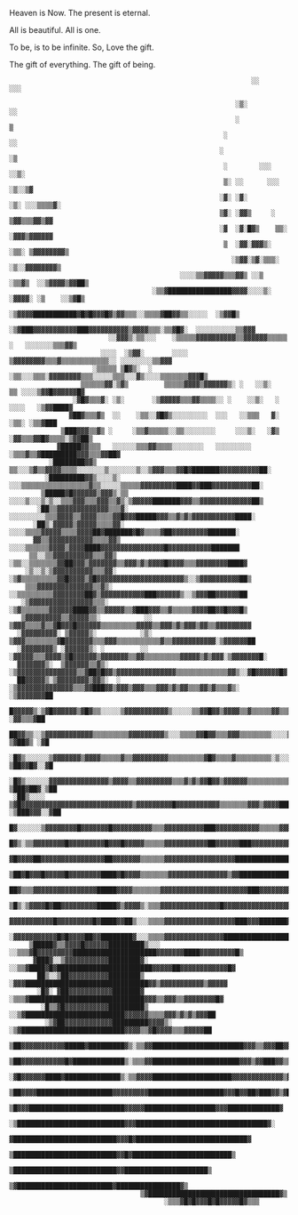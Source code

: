 Heaven is Now. The present is eternal. 

All is beautiful. All is one.

To be, is to be infinite. So, Love the gift. 

The gift of everything. The gift of being.  
                                                  

                                                                 ░░         ░░░                               
                                                                                                              
                                                             ░▒░                ░░                            
                                                             ░                   ▒                            
                                                          ░                      ░░                           
                                                         ░                       ░▒                           
                                                          ░        ░░░          ░░▒░                          
                                                          ▒░ ░░      ░░░      ░▒░░▒▓                          
                                                         ░▓░ ░▓░        ░▒░ ░░░▒▒▒▒▓░                         
                                                         ▒▓░ ░▓▓▒     ░   ▒▓▓▒▒▒▓▓▒▓▓                         
                                                         ░▓  ░▓░█▓▒    ▒▒░ ░▓▓▓▒▓▓▓▓▓▓                        
                                                          ▒  ░▓▓░▓▓▓▒░  ░▒▒░ ▒▓▓▓▓▓▓▓▓▒                       
                                                            ░▒▓▓░▒▓░▒▒▒░   ░▒░░▓▓▓▓▓▓▓▓▒                      
                                               ░░░░▒▒▓▓▓▓▓▒▒▒▓▓▒ ░░▒  ░▒▒▓▒  ░░▒▓▓▓▓▒▓▓██▒                    
                                        ░▒▒▓████████████████▓▓▓▓░░░░▒░  ░▓▓▓▓░ ░▒    ░░▒▓█▒                   
                                   ░▒▓▓▓▓███████████▓█▓█▓▓▓█▓▒▓▓▒▒▒░░▒▒▒▒▓██▓▓▒▒░░░░░  ░▒▓▓█▒                 
                               ░▒▓███▓▓▓▓▓▓▓▓▓▓▓███▓▓▓▓▓▓▓▓▓▓▒▓▓▓▓▒▒▒░▒▒▓█▓░  ░░░░░░░░░░▒▒▓▓▓                 
                             ░░▓▓▓▒░▒▒░░░    ░▒▒▒▒▒▓▓▓▓▓▓▓▓▓▓▒▒▓▓▓▓▓▓▒▒▒▒▒   ░   ░░░░░░░▒▒▒▓▓▒                
                           ░░░░  ░▒▓▓░       ░░░░   ▒▓▓▓▓▓▓▓▓▒▒▒▓▒▒▒▒▒▒▒▒▒▒▒▒░░ ░░░░░░░░▒▒▓▓▓                 
                         ░▒▒▒▒▒ ▒█▓▒░  ░   ░▒▒░░░▒▒▒░▓▓▓▓▓▓▓▓▒▒▒░░░░░▒▒▒░░░▓▒░░░░▒▒▒▒▒▒▒▓▓▓█▒                 
                      ▒▒▒▒▒▒▓▓░▒▓▒         ▒▒▒▒▒▓▓▓▓▒▓▓▓▓▓▓▒░ ░   ░░▒░    ▒▒ ░░░░▒▓▓█▓▓▓▓▓▓█▓                 
                    ░▓█▓▒▒▒▓░ ░▒░       ░▒▓▓▓▓▓▒▒▒▓▓▒▒▒▒░░ ░    ░░▒░   ░    ░░░░   ░▒▓▓████▓                  
                   ▓██▓▒▒▒▓▒  ░░    ░▒▒░░▓█▓▒░░░░░░░░░  ░░░   ░░▒▒▒   ▓░        ░▒▒░ ░▒▒▓███                  
                 ▒███▓▓▓▒▒▓▒ ░     ░▒▒▓▒▒▒▒▒░░▒▒░░░░░░░░     ░░░▒░   ░▓▒ ░▓▓▒▒▒▓▓█▓▒▒▒▒░▒▓▓██▒                
                ▓█████▓▓▒▒▒   ░░░░░░▒▒▒▓▓▒▒▒▒░░░░░░░░   ░░░░░░░░░  ░▒▒▒▓▒▒▓█████████▓▓▓▒▒▒▓▓██▓               
              ░████████▓▓▒     ▒▒░░░▒▓▒▒▓▓▓▓▒▒▒▒░░░░░░░▒░░░░░░░▒░░▒▓▓▓▒▒▒▓▓█▓███████▓▓▓▓▓▓▓▓▓▓██░             
             ░█████████▓▓▒░░░░▒░  ░░░▒▒▒▒▒▒▒▒▒▒▒▒▒▒▒▒▒▓▒▒░░░░░▒▒▒▒▒▓▓▓▓▓▓▓▓▓████▓▓███▓▓▓▓▓▓▓▓▓▓██░            
            ▒█████▓█▓▓▓▓▓▓▒▓▓▓▒░▒▒ ░░░░▒░░░▒░▒░░▒▒▒▓▓▓▒▒▒▓▓▓▒▒▓▒░▒▓▓▓▓▓███████▓▓▓▒▒▓▓▓▓▓▓▓▓▓▓▓▓▓██▒           
           ░██▒▒▓▓▓▓▓▓▓▓▓▓▓▓▓▒▒▒▓░    ░░░░░░░░░▒▒▒▓▓▓▓▒▒▓▓▓▓▒▒▒▒▓▓█▓▓▓█████▓▓▓▒▒▓▒▓▒▓▓▓▓▓▓▓▓▓▓▓████░          
          ░██▒░▓▓▓▓▓▒▓▓▓▓▓▒▒▒▒▓▓░          ░░░░▒▒▒▒▓▓▓▓▓▒▒▒▒▓▓▓▓██▓███████▓█▓▒▒▒▒▓██▓▓▓▓▓▓▓▓▓███████░         
          ▓▓▒▒▓▓▓▓▓▓▓▓▓▓▓▒▒▒▒▓▓▒           ░░░░▒▒▒▒▒▒▓▓▓▓▒▓▓▓▓████▓▓▓▓▓▓▓▓▓▓▓▓▓▓▓▓█▓▓▓▓▓▓▓▓▓▓▓███████         
         ▒▒░░▒▒▓▓▓▓▓▓▓▓▓▓▒▒▒▓▓▒           ░▒▒░░▒▒▒▒▒▒▒▓▓██▓▓▓▒▓▓▓▓▓▓▓▒▒▓▓▓▒▓▒▓▓▓▓█▓▓▓▓▒▒▒▓▓▓▓▓▓▓▓████▓        
        ░▒░░▒░▒▓▓▓▓▓▓▓▓▓▓▒▒▒▓▓░           ░▒▓▒▒▒▒▒▒▒▒▒▓▓█▓▓▓▓▒▓█▓▓▓▓▓▓▓▓▓▓▓▓▓▓▓▓▓▓▓▓▓▓▒░░▒▓▓▓▓▓▓▓▓▓▓██▒       
        ▒▒▒▓▓▓▓▓▓▓▓▓▓▓▓▓▓▒▒▓▒░             ░░▒▒▒▒▒▒▒▒▒▓▓▓▓▓▓▓▓██▓▒▓▓▓▓▓▓▓▓▓▓▓███▓▓▓▓▓▓▒░░▒▓▓▓██▓▓▓▓▓▓██       
       ░▒▓▓▓▓▓▓▓▓▓▓▓▓▓▓▓▓▒▒▒░               ░▒▓▒▒▒▒▒▒▒▓▓▓▓▓▓████▓▓▒▒▓▓▓▓▓▒▒▓███▓▓▓▒▒▓▒▒▒▒▒▓▓▓▓██▓▓█▓▓▓█▒      
       ▒▓▓▓▓▓▓▓▓▓▒▒▓▓▓▓▓▒▒░           ░░   ▒▓▓▓▒▒▒▒▓▒▒▓█▓▓▓█▓▓▓▓▓▓▒▒▒▒▒▒▒▒▒▓▓▓▓▒▒▓▓▓▒▓▒▓▓▓▒▓▓▒▒▓▓▓▓▓▓▓▓▓      
      ░▓▓▓▓▓▓▓▓▓░ ▒▓▓▓▓▓▒░           ░▒░  ▒▓▓▓▒▒▒▒▒▒▒▒▓█▓▓▓▓▓▓▓▒▒▒▓▓▓▒▒▒▒▒▒▒▒▒▒▒▓▒▒▓▓▓▓▓▓▓▓▓▓▓░▒▓▓▓▓▓▓██      
      ░▓▓▓▓▓▓▓▓▒ ░▓▓▓▓▓▓▒░ ░         ░░ ░▓▓▓▓▓▒▒▒▓▓▓▓▒▓█▓▓▓▓▓▓▒▓▓▓▓▓▓▓▒▒▓▓▒▒▒▒▒▒▒▒▒▓▓▓▓▓▒▓▒▓▓▓░▒▓▓▓▓▓▓▓█░     
      ▓▓▓▓▓▓▓▒░  ▒▓▓▓▓▓▓▒▒▓▒░      ░▒▓▓▓▓▓▓▓▓▓▓▓▓▓▓▓▒▒▓██▓█▓▓▒▓▓▓▓▓▓▓▓▓▓▓▓▓▓▓▒▒▒▒▒▒▒▒▒▒▒▒▒▓▓▒░░▓█▓▓▓▓▓▓█▓     
      ██▓▓▓▓▓▒░▒▓▓▓▓▓▓▓▓▒▓▓▒░  ░  ░▒▓▓▓▓▓▓▓▓▓▓▓▓▓▓▒▒▒▓▓███▓▓▒▓▓▓▒▓▓▓▒▒▒▓▓▓▒▓▒▓▓▒▒▒▓▓▒▓▒▒▒▓▒░  ░▒▓▓▓▓▓▓▓██     
      █▓▓▓▓▓▒░▒▓█▓▓▓▓▓▓▒▓█▓▒▒░░░░░▒▓▓▓▓▓▓▓▓▓▓▓▒░░░░░▒▒▓▓█▓▓▒▓▓▓▓▒▒▓▒▒▒▒▒▓▓▒▒▒▒▒▒▒▒▒▒▓▓▒▓▓▒░░░░  ░▓▓▒▒▒▓██     
      ██▓▓▒▒░░▒▓▓▓▓▓▓▓▓▓▓▓▓▒▒▒▒▒▒▒▒▒▓▓▓▓▓▓▓▓▓▒░░░▒▒▒▒▓▓█▓▓▒▒▒▓▓▓▒▒▒▒▒▒▒▒░░░░▒▒▒▒▒▒▒▒▓▓▓▓▓▓▒░░░ ▒▓██▓▒ ░▓█     
     ░█▓▒░░░░░░▒▓▓▓▓▓▓▓▒▓▓▓▓▒▒▒▒▒▓▒▒▓▓▓▓▓▓▓▓▓▒▒▒▒▒▒▒▒▒▓█▓▒▒▒▒▓▒▒▒▒▒▒▒▒▒░▒░░░▒▒▒▓▓▓▓▓▓▓▓▓▓▓▒░░ ▒██▓▓█▓░░▓█     
     ░█▓▒░░░░░░▓▓▓▓▓▓▓▓▓▓▓▓▓▓▓▒▓▓▓▓▒▒▓▓▓▓▓▓▓▓▓▒▒▒▓▒▓▒▓▓█▓▓▒▓▓▓▓▓▓▒▒▒▒▒▒▒▒▒▒▒▒▓▓▓▓▓▓▓█████▓░  ▒███▓██▓░▒██     
     ░██▒░░░░ ▒▓█▓▓▓▓▓▓▓▓▓▓▓▓▓▓▓▓▓▓▓▓▓▓▓▓▓▓▓▓▒▓▓▓▓▓▓▓▓▓█▓▓▓▓▓▓▓▓▓▓▓▒▒▒▒▒▒▒▓▓▓▒▓▓▓▓██████▓▒░ ░▒███▓▓▓░░▓██     
      █▓░░░░░░▒▓▓▓▓▓▓▓▓█▓▓▓▓▓▓▓█▓▓▓▓▓▓▓▓▓▓▒▒▒▓▓▓▓▓▓▓▓▓▓███▓▓▓▓▓▓▓▓▓▓▓▒▒▒▒▒▓▓▓▓▓▓▓█████▓▒░░░▒▓████▓▒░░░▓██     
      █▓▒░▒▒▓▓▓▓▓▓▓▓█▓▓▓▓▓▓▓▓▓█▓▓▓█▓▓▓▓▓▒▒▒▒▒▓▓▓▓▓▓▓▓▓▓▓██▓▓▓▓▓▓███▓▓▓▓▓▓▓▓▓▓████████▓▒▒▒▒▒▒▓█▓▓▓▒▒▒▓▓██▓     
      ▓█▓▓▓▓██▓▓▓▓▓▓▓▓▓▓▓▓▓▓▓▓██▓▓▓▓▓▓▓▒▒▒▒▒▒▓▓▓▓▓▓▓▓▓▓▓▓▓▓▓▓▓▓██████████████████████▓▓▓▓▒░▒▓▓█▓▓▒▓█████░     
      ▒██▓█▓▓▓█▓▓▓▓▓█▓▓▓▓▓▓▓▓████▓█▓▓▓▓▒▒▒▒▒▒▒▓▓▓▓▓▓▓▓▓▓▓▓▓▓▓▒▓▓██████████████████▓▓▓▓▓▓▓▒▒▓▓▓▓▓▓▓▓▓████░     
       ██▓▒▒▒▓▓▓▓▓▓▓▓▓▓▓▓▓▓▓▓█████▓▓▓▓▒▒▒▒▒▒▒▓▓▓▓▓▓▓▓▓▓▓▓▓▓▓▓▓▓▓▓▓▓███▓▓▓▓▓▓▓▓▓▓▓█▓▓▓▓▓▓▒▒▓██▓▓▓▓▓▓▓▓▓█▓      
       ▒█▒░▒▓▓▓▓█▓██▓▓▓▓▓▓▓▓▓█████▓▒▓▓▓▓▒░▒▒▒▓▓▓▓▓▓▓▓▓▓▓▓▓▓▓█▓▓▓▓▓▓▓▓▓▓▓▓▓▓▓▓▓▓▓▓▓████▓▓▓▓▓▓▓▓▓▓▓▓▓▓▓▓█░      
        ▓▓▓▓▓▓▓▓▓▓▓█▓▓▓▓▓▓▓▓▓█▓████▓▓██▒░░░▒▒▒▒▓▓▓▓▓▓▓▓▓▓▓▓▓▓▓▓▓▓███▓▓▓███████▓▓▓▓▓██▓▓▓▓▓▓▓▓▓▓▓▓▓▓▓▓█▓       
        ░▓▓▓▓▓▓▓▓▓▓▓█▓█▓▓▓▓██▓▓████████▓░░░▒▒▒▒▓▓▓▓▓▓▓▓▓▓▓▓▓▓▓█████████████████▓▓▓▓▓▓▓▓▓▓▓▓▓▓▓▓▓▓▓▓▓██░       
         ▒█████▓▒▒▓▓▓▓█▓▓▓▓▓▓█████████▒░░░ ░░▒▒▒▓█▓▓▓▓▓▓▓▓▓█████████████████████▓▓▓▓▓▓▓████▓▓▓▓▓▓▓▓▓█▒        
          ▓███▓░░▒▓▓▓▓▓▓▓▓▓▓▓████████▓░     ░░▒▒▓████▓█▓████████████████████████▓▓▓▓▓██▓▓▓▓▓▓▓▓▓▓▓▓█▓         
           ██▒░░▒██▓▓▓▓▓▓▓▓▓▓████████▒       ░▓▓▓███████████████████████████████▓▓▒▓▓▓▓▓▓▓▓▓▓▓▒▓▓▓▓▓          
           ░█▓░ ▓██▓▓▓▓▓▓▓▓▓▓▓███████▓       ░▒▒▒▓█████████████████████████████▓▓▓▒▒▓▓▓▒▒▓▓▓▓▓▓▓▓█▓           
            ░█▒▒▓█▓▓▓▓▓▓▓▓▓▓▓█████████▒       ░░▒▓█████████████████████████▓▓▓▓▓▓▒▒▒▒▓▓▓▒▓▒▓▒▓▓▓██            
             ░▒▓██▓▓▓▓▓▓▓▓▓▓▓▓█████████▓▓▓▓▒░ ░▒▓██████████████████████████▓▓▓▓▒▒▓█▓▓▓▓▒▒▒▓▓▓▓▓██             
               ▒██▓▓▓▓▓▓▓▓▓▓▓█████▓█████████▓▒░▒▒▓▓███████████████████████▓▓▓▒▒▓▓▓██▓▓▓▓▒▒▒▓▓▓█▓              
                ▒██▓▓▓▓▓▓▓▓▓▓▓█▓█████████████▒░▒▒▒▓▓██████████████████████▓▓▓▒▓▓███▓▓▒▒▒▓▓▓▒██▒               
                 ░▓█▓▓▓▓▓▓████▓██████████████▒░▒▒▓▓▓▓████████████████████▓▓▓▓▓▓▓▓▓▓▓▓▓▒▓▒▒▓██░                
                   ▒██▓▓▓▓███████████████████▓▓▓▓▓▓▓▓▓███████████████████▓▓▓█▓▓██▓███▓▓▒▓██▒                  
                     ▒█▓▓▓████████████████████████▓▓▓▓▓██████████████████▓▓▓█████████████▓                    
                      ░▒███████████████████████████▓▓▓█████████████████████████████████▓░                     
                         ▓██████████████████████████▓▓▓█▓████████████████████████████▓                        
                           ▒██████████████████████████▓▓█▓█████████████████████████▒                          
                              ▒██████████████████████████▓▓█████████████████████▒                             
                                 ▒▓████████████████████████▓████████████████▓▒                                
                                     ▒▓█████████████████████████████████▓▒                                    
                                           ░▒▒▒▓█▓█▓▓▓█▓█▓▓▓▓▓█▓▒▒▒ 
                                           
                                           

